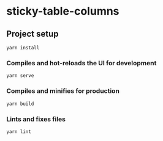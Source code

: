 # sticky-table-columns

## Project setup
```
yarn install
```

### Compiles and hot-reloads the UI for development
```
yarn serve
```

### Compiles and minifies for production
```
yarn build
```

### Lints and fixes files
```
yarn lint
```
